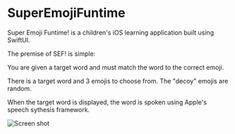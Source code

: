 # SuperEmojiFuntime

Super Emoji Funtime! is a children's iOS learning application built using SwiftUI.

The premise of SEF! is simple:

You are given a target word and must match the word to the correct emoji.

There is a target word and 3 emojis to choose from. The "decoy" emojis are random.

When the target word is displayed, the word is spoken using Apple's speech sythesis framework. 

![Screen shot](https://user-images.githubusercontent.com/33813445/93006606-3b458780-f52c-11ea-973a-bef653aa5a8b.png)
